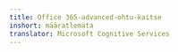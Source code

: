 ```yaml
---
title: Office 365-advanced-ohtu-kaitse
inshort: määratlemata
translator: Microsoft Cognitive Services
---
```




